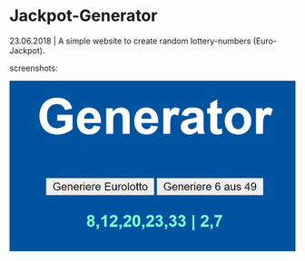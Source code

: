# Jackpot-Generator
 23.06.2018 | A simple website to create random lottery-numbers (Euro-Jackpot).

screenshots:

<img src="https://github.com/MaximilianMahlke/Jackpot-Generator/blob/main/Screenhots/JackpotGen_Screenshot.jpg?raw=true">